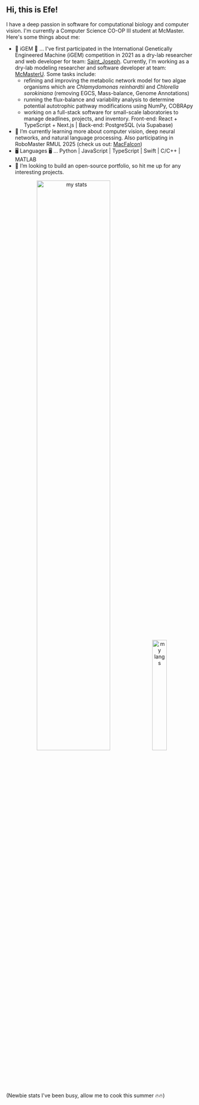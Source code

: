 ## Hi, this is Efe!

I have a deep passion in software for computational biology and computer vision. I'm currently a Computer Science CO-OP III student at McMaster. Here's some things about me:

- 🦠 iGEM 🦠 ... I've first participated in the International Genetically Engineered Machine (iGEM) competition in 2021 as a dry-lab researcher and web developer for team: [Saint_Joseph](https://teams.igem.org/3941). Currently, I'm working as a dry-lab modeling researcher and software developer at team: [McMasterU](https://teams.igem.org/5688). Some tasks include:
  - refining and improving the metabolic network model for two algae organisms which are *Chlamydomonas reinhardtii* and *Chlorella sorokiniana* (removing EGCS, Mass-balance, Genome Annotations)
  - running the flux-balance and variability analysis to determine potential autotrophic pathway modifications using NumPy, COBRApy
  - working on a full-stack software for small-scale laboratories to manage deadlines, projects, and inventory. Front-end: React + TypeScript + Next.js | Back-end: PostgreSQL (via Supabase)
- 🌱 I’m currently learning more about computer vision, deep neural networks, and natural language processing. Also participating in RoboMaster RMUL 2025 (check us out: [MacFalcon](https://macrobomaster.com/))
- 🖥️ Languages 🖥️ ... Python | JavaScript | TypeScript | Swift | C/C++ | MATLAB
- 👯 I’m looking to build an open-source portfolio, so hit me up for any interesting projects.

<div display="flex" align="center" width="100%">
  <img alt="my stats" width="62.5%" src="https://github-readme-stats.vercel.app/api?username=FarukEfe&theme=cobalt&show_icons=true">
  <img alt="my langs" width="27.5%" src="https://github-readme-stats.vercel.app/api/top-langs/?username=FarukEfe&theme=cobalt&hide_progress=false">
</div>

<div width="100%">(Newbie stats I've been busy, allow me to cook this summer 🔥🔥)</div>
